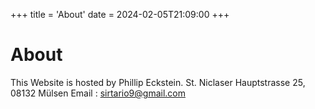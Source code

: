+++
title = 'About'
date = 2024-02-05T21:09:00
+++
# About
This Website is hosted by Phillip Eckstein.
St. Niclaser Hauptstrasse 25, 08132 Mülsen
Email : sirtario9@gmail.com